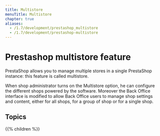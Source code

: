 ```yaml
---
title: Multistore
menuTitle: Multistore
chapter: true
aliases:
  - /1.7/development/prestashop_multistore
  - /1.7/development/prestashop-multistore
---
```


# Prestashop multistore feature

PrestaShop allows you to manage multiple stores in a single PrestaShop instance: this feature is called multistore.

When shop administrator turns on the Multistore option, he can configure the different shops powered by the software.
Moreover the Back Office interface is modified to allow Back Office users to manage shop settings and content, either for all shops, for a group of shop or for a single shop.

## Topics

{{% children %}}
